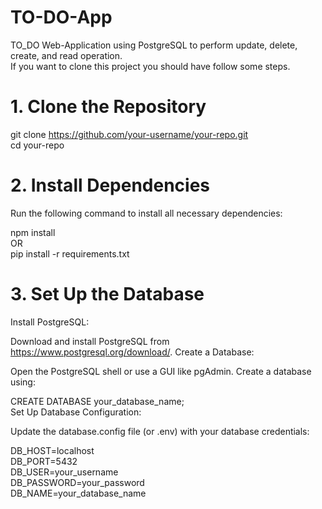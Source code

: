 # TO-DO-App
TO_DO Web-Application using PostgreSQL to perform update, delete, create, and read operation.  
If you want to clone this project you should have follow some steps.
# 1. Clone the Repository

git clone https://github.com/your-username/your-repo.git  
cd your-repo  

# 2. Install Dependencies
Run the following command to install all necessary dependencies:

npm install  
 OR  
pip install -r requirements.txt  

# 3. Set Up the Database
Install PostgreSQL:

Download and install PostgreSQL from https://www.postgresql.org/download/.
Create a Database:

Open the PostgreSQL shell or use a GUI like pgAdmin.
Create a database using:

CREATE DATABASE your_database_name;  
Set Up Database Configuration:

Update the database.config file (or .env) with your database credentials:

DB_HOST=localhost  
DB_PORT=5432  
DB_USER=your_username  
DB_PASSWORD=your_password  
DB_NAME=your_database_name  
